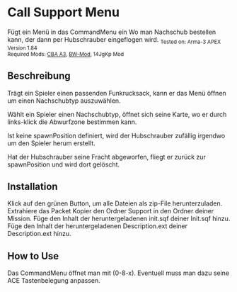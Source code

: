 # Call Support Menu
<p>
  Fügt ein Menü in das CommandMenu ein Wo man Nachschub bestellen kann, der dann per Hubschrauber eingeflogen wird.
  
  <sub>
  Tested on: Arma-3 APEX Version 1.84<br/>
  Required Mods: <a href="https://github.com/CBATeam/CBA_A3/releases">CBA A3</a>, <a href="http:/bwmod.de/">BW-Mod</a>, 14JgKp Mod<br/>
</p>


## Beschreibung

Trägt ein Spieler einen passenden Funkrucksack, kann er das Menü öffnen um einen Nachschubtyp auszuwählen.

Wählt ein Spieler einen Nachschubtyp, öffnet sich seine Karte, wo er durch links-klick die Abwurfzone bestimmen kann.

Ist keine spawnPosition definiert, wird der Hubschrauber zufällig irgendwo um den Spieler herum erstellt.

Hat der Hubschrauber seine Fracht abgeworfen, fliegt er zurück zur spawnPosition und wird dort gelöscht.


## Installation
Klick auf den grünen Button, um alle Dateien als zip-File herunterzuladen.
Extrahiere das Packet
Kopier den Ordner Support in den Ordner deiner Mission.
Füge den Inhalt der heruntergeladenen init.sqf deiner Init.sqf hinzu.
Füge den Inhalt der heruntergeladenen Description.ext deiner Description.ext hinzu.

## How to Use
Das CommandMenu öffnet man mit (0-8-x). Eventuell muss man dazu seine ACE Tastenbelegung anpassen.


 
